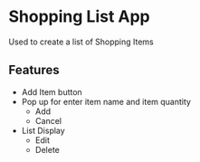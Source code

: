 # Shopping List App
Used to create a list of Shopping Items

## Features
* Add Item button
* Pop up for enter item name and item quantity
  - Add
  - Cancel
* List Display
  - Edit
  - Delete
  
